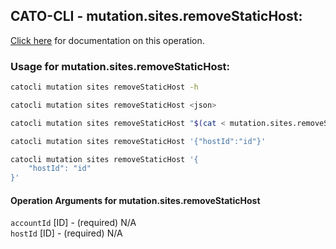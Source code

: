 
## CATO-CLI - mutation.sites.removeStaticHost:
[Click here](https://api.catonetworks.com/documentation/#mutation-mutation.sites.removeStaticHost) for documentation on this operation.

### Usage for mutation.sites.removeStaticHost:

```bash
catocli mutation sites removeStaticHost -h

catocli mutation sites removeStaticHost <json>

catocli mutation sites removeStaticHost "$(cat < mutation.sites.removeStaticHost.json)"

catocli mutation sites removeStaticHost '{"hostId":"id"}'

catocli mutation sites removeStaticHost '{
    "hostId": "id"
}'
```

#### Operation Arguments for mutation.sites.removeStaticHost ####

`accountId` [ID] - (required) N/A    
`hostId` [ID] - (required) N/A    
